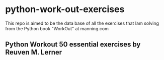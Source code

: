 # python-work-out-exercises
This repo is aimed to be the data base of all the exercises that Iam solving from the Python book "WorkOut" at manning.com

## Python Workout 50 essential exercises by Reuven M. Lerner
